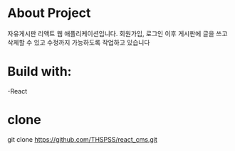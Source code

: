 # About Project

자유게시판 리액트 웹 애플리케이션입니다.
회원가입, 로그인 이후 게시판에 글을 쓰고 삭제할 수 있고 수정까지 가능하도록 작업하고 있습니다

# Build with:
   -React 

# clone
git clone https://github.com/THSPSS/react_cms.git
